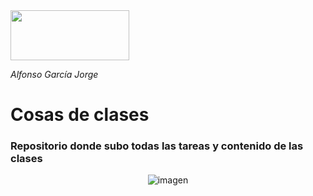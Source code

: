 <img src="https://user-images.githubusercontent.com/91060831/136633965-7280c0c8-a144-4d55-838e-1ace7794c691.png" width="190" height="80"/>

*Alfonso García Jorge* 

# Cosas de clases

### Repositorio donde subo todas las tareas y contenido de las clases 

<div align="center">
  
![imagen](https://user-images.githubusercontent.com/91060831/140652353-d6aeafbb-10b7-413b-ae25-8d0068f15ff0.png)

